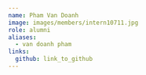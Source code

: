 ```yaml
---
name: Pham Van Doanh 
image: images/members/intern10711.jpg 
role: alumni
aliases:
  - van doanh pham
links:
  github: link_to_github 
---
```

